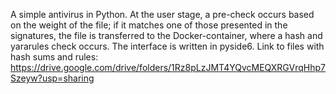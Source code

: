 A simple antivirus in Python. At the user stage, a pre-check occurs based on the weight of the file; if it matches one of those presented in the signatures, the file is transferred to the Docker-container, where a hash and yararules check occurs. The interface is written in pyside6.
Link to files with hash sums and rules: https://drive.google.com/drive/folders/1Rz8pLzJMT4YQvcMEQXRGVrqHhp7Szeyw?usp=sharing
